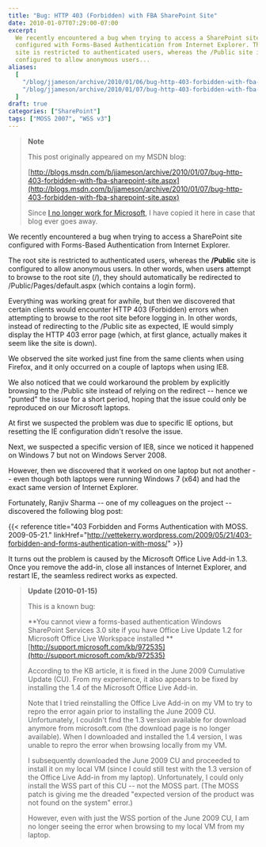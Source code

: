 ```yaml
---
title: "Bug: HTTP 403 (Forbidden) with FBA SharePoint Site"
date: 2010-01-07T07:29:00-07:00
excerpt:
  We recently encountered a bug when trying to access a SharePoint site
  configured with Forms-Based Authentication from Internet Explorer. The root
  site is restricted to authenticated users, whereas the /Public site is
  configured to allow anonymous users...
aliases:
  [
    "/blog/jjameson/archive/2010/01/06/bug-http-403-forbidden-with-fba-sharepoint-site.aspx",
    "/blog/jjameson/archive/2010/01/07/bug-http-403-forbidden-with-fba-sharepoint-site.aspx",
  ]
draft: true
categories: ["SharePoint"]
tags: ["MOSS 2007", "WSS v3"]
---
```


> **Note**
>
> This post originally appeared on my MSDN blog:
>
> [http://blogs.msdn.com/b/jjameson/archive/2010/01/07/bug-http-403-forbidden-with-fba-sharepoint-site.aspx](http://blogs.msdn.com/b/jjameson/archive/2010/01/07/bug-http-403-forbidden-with-fba-sharepoint-site.aspx)
>
> Since
> [I no longer work for Microsoft](/blog/jjameson/2011/09/02/last-day-with-microsoft),
> I have copied it here in case that blog ever goes away.

We recently encountered a bug when trying to access a SharePoint site configured
with Forms-Based Authentication from Internet Explorer.

The root site is restricted to authenticated users, whereas the **/Public** site
is configured to allow anonymous users. In other words, when users attempt to
browse to the root site (/), they should automatically be redirected to
/Public/Pages/default.aspx (which contains a login form).

Everything was working great for awhile, but then we discovered that certain
clients would encounter HTTP 403 (Forbidden) errors when attempting to browse to
the root site before logging in. In other words, instead of redirecting to the
/Public site as expected, IE would simply display the HTTP 403 error page
(which, at first glance, actually makes it seem like the site is down).

We observed the site worked just fine from the same clients when using Firefox,
and it only occurred on a couple of laptops when using IE8.

We also noticed that we could workaround the problem by explicitly browsing to
the /Public site instead of relying on the redirect -- hence we "punted" the
issue for a short period, hoping that the issue could only be reproduced on our
Microsoft laptops.

At first we suspected the problem was due to specific IE options, but resetting
the IE configuration didn't resolve the issue.

Next, we suspected a specific version of IE8, since we noticed it happened on
Windows 7 but not on Windows Server 2008.

However, then we discovered that it worked on one laptop but not another -- even
though both laptops were running Windows 7 (x64) and had the exact same version
of Internet Explorer.

Fortunately, Ranjiv Sharma -- one of my colleagues on the project -- discovered
the following blog post:

{{< reference
title="403 Forbidden and Forms Authentication with MOSS. 2009-05-21."
linkHref="http://vettekerry.wordpress.com/2009/05/21/403-forbidden-and-forms-authentication-with-moss/" >}}

It turns out the problem is caused by the Microsoft Office Live Add-in 1.3. Once
you remove the add-in, close all instances of Internet Explorer, and restart IE,
the seamless redirect works as expected.

> **Update (2010-01-15)**
>
> This is a known bug:
>
> **You cannot view a forms-based authentication Windows SharePoint Services 3.0
> site if you have Office Live Update 1.2 for Microsoft Office Live Workspace
> installed
> **
> [http://support.microsoft.com/kb/972535](http://support.microsoft.com/kb/972535)
>
> According to the KB article, it is fixed in the June 2009 Cumulative Update
> (CU). From my experience, it also appears to be fixed by installing the 1.4 of
> the Microsoft Office Live Add-in.
>
> Note that I tried reinstalling the Office Live Add-in on my VM to try to repro
> the error again prior to installing the June 2009 CU. Unfortunately, I
> couldn't find the 1.3 version available for download anymore from
> microsoft.com (the download page is no longer available). When I downloaded
> and installed the 1.4 version, I was unable to repro the error when browsing
> locally from my VM.
>
> I subsequently downloaded the June 2009 CU and proceeded to install it on my
> local VM (since I could still test with the 1.3 version of the Office Live
> Add-in from my laptop). Unfortunately, I could only install the WSS part of
> this CU -- not the MOSS part. (The MOSS patch is giving me the dreaded
> "expected version of the product was not found on the system" error.)
>
> However, even with just the WSS portion of the June 2009 CU, I am no longer
> seeing the error when browsing to my local VM from my laptop.
